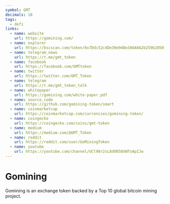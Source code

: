 ```yaml
---
symbol: GMT
decimals: 18
tags:
  - defi
links:
  - name: website
    url: https://gomining.com/
  - name: explorer
    url: https://bscscan.com/token/0x7Ddc52c4De30e94Be3A6A0A2b259b2850f421989
  - name: telegram_news
    url: https://t.me/gmt_token
  - name: facebook
    url: https://facebook.com/GMTtoken
  - name: twitter
    url: https://twitter.com/GMT_Token
  - name: telegram
    url: https://t.me/gmt_token_talk
  - name: whitepaper
    url: https://gomining.com/white-paper.pdf
  - name: source_code
    url: https://github.com/gomining-token/smart
  - name: coinmarketcap
    url: https://coinmarketcap.com/currencies/gomining-token/
  - name: coingecko
    url: https://coingecko.com/coins/gmt-token
  - name: medium
    url: https://medium.com/@GMT_Token
  - name: reddit
    url: https://reddit.com/user/GoMiningToken
  - name: youtube
    url: https://youtube.com/channel/UCl98r2sL8dO058XWToApIJw
---
```


# Gomining

Gomining is an exchange token backed by a Top 10 global bitcoin mining project.
